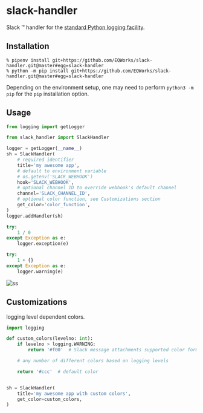 # slack-handler

Slack :tm: handler for the [standard Python logging facility](https://docs.python.org/3/library/logging.html).

## Installation

```shell
% pipenv install git+https://github.com/EQWorks/slack-handler.git@master#egg=slack-handler
% python -m pip install git+https://github.com/EQWorks/slack-handler.git@master#egg=slack-handler
```

Depending on the environment setup, one may need to perform `python3 -m pip` for the `pip` installation option.

## Usage

```python
from logging import getLogger

from slack_handler import SlackHandler

logger = getLogger(__name__)
sh = SlackHandler(
    # required identifier
    title='my awesome app',
    # default to environment variable
    # os.getenv('SLACK_WEBHOOK')
    hook='SLACK_WEBHOOK',
    # optional channel ID to override webhook's default channel
    channel='SLACK_CHANNEL_ID',
    # optional color function, see Customizations section
    get_color='color_function',
)
logger.addHandler(sh)

try:
    1 / 0
except Exception as e:
    logger.exception(e)

try:
    1 + {}
except Exception as e:
    logger.warning(e)
```

![ss](https://user-images.githubusercontent.com/2837532/90812996-f5aee980-e2f4-11ea-966c-dd68bf049e78.png)

## Customizations

logging level dependent colors.

```python
import logging

def custom_colors(levelno: int):
    if levelno > logging.WARNING:
        return '#f00'  # Slack message attachments supported color format

    # any number of different colors based on logging levels

    return '#ccc'  # default color


sh = SlackHandler(
    title='my awesome app with custom colors',
    get_color=custom_colors,
)
```
